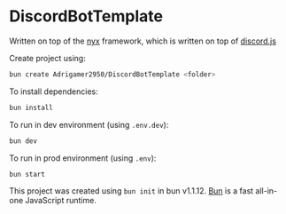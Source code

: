 # DiscordBotTemplate

Written on top of the [nyx](https://github.com/nyx-discord/nyx) framework, which is written on top of [discord.js](https://github.com/discordjs/discord.js)

Create project using:

```bash
bun create Adrigamer2950/DiscordBotTemplate <folder>
```

To install dependencies:

```bash
bun install
```

To run in dev environment (using `.env.dev`):

```bash
bun dev
```

To run in prod environment (using `.env`):

```bash
bun start
```

This project was created using `bun init` in bun v1.1.12. [Bun](https://bun.sh) is a fast all-in-one JavaScript runtime.
